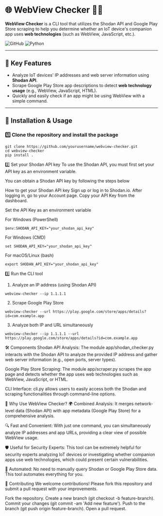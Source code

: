 # 🌐 WebView Checker 🕵️‍♂️

**WebView Checker** is a CLI tool that utilizes the Shodan API and Google Play Store scraping to help you determine whether an IoT device's companion app uses **web technologies** (such as WebView, JavaScript, etc.).

![GitHub](https://img.shields.io/github/license/yourusername/webview-checker) ![Python](https://img.shields.io/badge/Python-3.7%2B-blue)

---

## 🎯 Key Features
- Analyze IoT devices' IP addresses and web server information using **Shodan API**.
- Scrape Google Play Store app descriptions to detect **web technology usage** (e.g., WebView, JavaScript, HTML).
- Quickly and easily check if an app might be using WebView with a simple command.

---

## 🚀 Installation & Usage

### 1️⃣ Clone the repository and install the package

```
git clone https://github.com/yourusername/webview-checker.git
cd webview-checker
pip install .
```

2️⃣ Set your Shodan API key
To use the Shodan API, you must first set your API key as an environment variable.

You can obtain a Shodan API key by following the steps below

How to get your Shodan API key
Sign up or log in to Shodan.io.
After logging in, go to your Account page.
Copy your API Key from the dashboard.


Set the API Key as an environment variable

For Windows (PowerShell)
```
$env:SHODAN_API_KEY="your_shodan_api_key"
```

For Windows (CMD)
```
set SHODAN_API_KEY="your_shodan_api_key"
```

For macOS/Linux (bash)
```
export SHODAN_API_KEY="your_shodan_api_key"
```

3️⃣ Run the CLI tool
1. Analyze an IP address (using Shodan API)
```
webview-checker --ip 1.1.1.1
```

2. Scrape Google Play Store
```
webview-checker --url https://play.google.com/store/apps/details?id=com.example.app
```

3. Analyze both IP and URL simultaneously
```
webview-checker --ip 1.1.1.1 --url https://play.google.com/store/apps/details?id=com.example.app
```

🛠️ Components
Shodan API Analysis: The module app/shodan_checker.py interacts with the Shodan API to analyze the provided IP address and gather web server information (e.g., open ports, server types).

Google Play Store Scraping: The module app/scraper.py scrapes the app page and detects whether the app uses web technologies such as WebView, JavaScript, or HTML.

CLI Interface: cli.py allows users to easily access both the Shodan and scraping functionalities through command-line options.

🎉 Why Use WebView Checker?
🌍 Combined Analysis: It merges network-level data (Shodan API) with app metadata (Google Play Store) for a comprehensive analysis.

🔍 Fast and Convenient: With just one command, you can simultaneously analyze IP addresses and app URLs, providing a clear view of possible WebView usage.

🛡️ Useful for Security Experts: This tool can be extremely helpful for security experts analyzing IoT devices or investigating whether companion apps use web technologies, which could present certain vulnerabilities.

🔧 Automated: No need to manually query Shodan or Google Play Store data. This tool automates everything for you.

📝 Contributing
We welcome contributions! Please fork this repository and submit a pull request with your improvements.

Fork the repository.
Create a new branch (git checkout -b feature-branch).
Commit your changes (git commit -am 'Add new feature').
Push to the branch (git push origin feature-branch).
Open a pull request.
